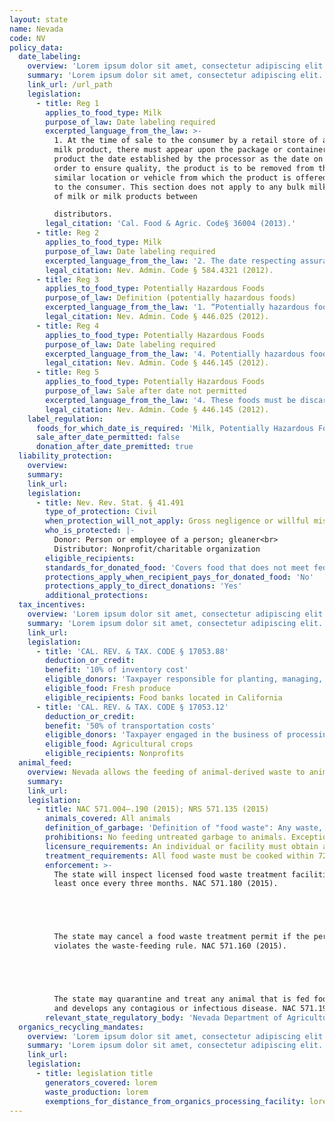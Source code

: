 ```yaml
---
layout: state
name: Nevada
code: NV
policy_data:
  date_labeling:
    overview: 'Lorem ipsum dolor sit amet, consectetur adipiscing elit. Curabitur tellus mi, consequat at laoreet eget, vestibulum nec dolor. Vivamus volutpat quam ac quam bibendum rutrum.'
    summary: 'Lorem ipsum dolor sit amet, consectetur adipiscing elit. Curabitur tellus mi, consequat at laoreet eget, vestibulum nec dolor. Vivamus volutpat quam ac quam bibendum rutrum.'
    link_url: /url_path
    legislation:
      - title: Reg 1
        applies_to_food_type: Milk
        purpose_of_law: Date labeling required
        excerpted_language_from_the_law: >-
          1. At the time of sale to the consumer by a retail store of any milk or
          milk product, there must appear upon the package or container of the
          product the date established by the processor as the date on which, in
          order to ensure quality, the product is to be removed from the shelf or
          similar location or vehicle from which the product is offered for sale
          to the consumer. This section does not apply to any bulk milk shipments
          of milk or milk products between

          distributors.
        legal_citation: 'Cal. Food & Agric. Code§ 36004 (2013).'
      - title: Reg 2
        applies_to_food_type: Milk
        purpose_of_law: Date labeling required
        excerpted_language_from_the_law: '2. The date respecting assurance of quality must appear at the top of the carton or package and must be indelible and in a contrasting color to the carton or package in the area where the date is affixed. The date respecting assurance of quality must be the first three letters of the month followed by the day of the month. The date must be of a size commensurate with the size of the container and the location on the container, but in no case may the letters be less than three-sixteenths of an inch in height.'
        legal_citation: Nev. Admin. Code § 584.4321 (2012).
      - title: Reg 3
        applies_to_food_type: Potentially Hazardous Foods
        purpose_of_law: Definition (potentially hazardous foods)
        excerpted_language_from_the_law: '1. “Potentially hazardous food” means: (a) Food that consists, in whole or in part, of milk, products made from milk, eggs, meat, poultry, fish, shellfish, edible crustacea or other ingredients in a form capable of supporting the rapid and progressive growth of infectious or toxigenic microorganisms. (b) Cereals, fruits, vegetables and dairy products, such as cooked rice, eggs, other than powdered eggs, baked or boiled potatoes, moist soy protein products, any mixture that includes garlic in oil, melons that have been cut, sliced or otherwise breached, whipped butter, products of margarine that contain butter or raw seed sprouts, that have been declared by the health authority to be potentially hazardous. 2. The term does not include foods which have a pH level of 4.1 or below or a value of water activity of 0.85 or less.'
        legal_citation: Nev. Admin. Code § 446.025 (2012).
      - title: Reg 4
        applies_to_food_type: Potentially Hazardous Foods
        purpose_of_law: Date labeling required
        excerpted_language_from_the_law: '4. Potentially hazardous foods which have been prepared by another food establishment or food processing plant to be ready to eat and packaged in a container for refrigeration must be marked by the manufacturer to indicate the date by which the food must be sold, served or frozen'
        legal_citation: Nev. Admin. Code § 446.145 (2012).
      - title: Reg 5
        applies_to_food_type: Potentially Hazardous Foods
        purpose_of_law: Sale after date not permitted
        excerpted_language_from_the_law: '4. These foods must be discarded if not sold, served or frozen: (a) Within 10 calendar days after the original container is opened; or (b) On or before the date by which the food must be sold or used, as indicated on the container, whichever occurs first.'
        legal_citation: Nev. Admin. Code § 446.145 (2012).
    label_regulation:
      foods_for_which_date_is_required: 'Milk, Potentially Hazardous Foods'
      sale_after_date_permitted: false
      donation_after_date_premitted: true
  liability_protection:
    overview:
    summary:
    link_url:
    legislation:
      - title: Nev. Rev. Stat. § 41.491
        type_of_protection: Civil
        when_protection_will_not_apply: Gross negligence or willful misconduct
        who_is_protected: |-
          Donor: Person or employee of a person; gleaner<br>
          Distributor: Nonprofit/charitable organization
        eligible_recipients:
        standards_for_donated_food: 'Covers food that does not meet federal and state quality and labeling standards as long as a donor informs the nonprofit recipient, who must agree to recondition the food. The nonprofit must actually recondition the food to receive protection.'
        protections_apply_when_recipient_pays_for_donated_food: 'No'
        protections_apply_to_direct_donations: 'Yes'
        additional_protections:
  tax_incentives:
    overview: 'Lorem ipsum dolor sit amet, consectetur adipiscing elit. Curabitur tellus mi, consequat at laoreet eget, vestibulum nec dolor. Vivamus volutpat quam ac quam bibendum rutrum.'
    summary: 'Lorem ipsum dolor sit amet, consectetur adipiscing elit. Curabitur tellus mi, consequat at laoreet eget, vestibulum nec dolor. Vivamus volutpat quam ac quam bibendum rutrum.'
    link_url:
    legislation:
      - title: 'CAL. REV. & TAX. CODE § 17053.88'
        deduction_or_credit:
        benefit: '10% of inventory cost'
        eligible_donors: 'Taxpayer responsible for planting, managing, and harvesting crops'
        eligible_food: Fresh produce
        eligible_recipients: Food banks located in California
      - title: 'CAL. REV. & TAX. CODE § 17053.12'
        deduction_or_credit:
        benefit: '50% of transportation costs'
        eligible_donors: 'Taxpayer engaged in the business of processing, distributing, or selling agricultural products'
        eligible_food: Agricultural crops
        eligible_recipients: Nonprofits
  animal_feed:
    overview: Nevada allows the feeding of animal-derived waste to animals provided that it has been properly heat-treated by a licensed facility. All other waste may be fed to swine without heat-treatment. Individuals may feed household garbage to their own animals without heat-treating it and without a permit.
    summary:
    link_url:
    legislation:
      - title: NAC 571.004–.190 (2015); NRS 571.135 (2015)
        animals_covered: All animals
        definition_of_garbage: 'Definition of "food waste": Any waste, discarded or byproduct material resulting from handling, preparation, cooking and consumption of foods, or the slaughtering and processing of animals for food, which contains or may contain, meat or meat scraps. NAC 571.150 (2015).'
        prohibitions: No feeding untreated garbage to animals. Exception for individuals feeding household garbage to animals. NRS 571.135 (2015).
        licensure_requirements: An individual or facility must obtain an annual permit in order to treat food waste for animal consumption. NAC 571.160 (2015). But this requirement does not apply to individuals feeding household garbage to their own swine. NRS 571.135 (2015).
        treatment_requirements: All food waste must be cooked within 72 hours after its arrival on the premises. NAC 571.170 (2015).
        enforcement: >-
          The state will inspect licensed food waste treatment facilities at
          least once every three months. NAC 571.180 (2015).





          The state may cancel a food waste treatment permit if the permit holder
          violates the waste-feeding rule. NAC 571.160 (2015).





          The state may quarantine and treat any animal that is fed food waste
          and develops any contagious or infectious disease. NAC 571.190 (2015).
        relevant_state_regulatory_body: 'Nevada Department of Agriculture (NAC 571.004 (2015)), <a href="http://agri.nv.gov/">http://agri.nv.gov/</a>.'
  organics_recycling_mandates:
    overview: 'Lorem ipsum dolor sit amet, consectetur adipiscing elit. Curabitur tellus mi, consequat at laoreet eget, vestibulum nec dolor. Vivamus volutpat quam ac quam bibendum rutrum.'
    summary: 'Lorem ipsum dolor sit amet, consectetur adipiscing elit. Curabitur tellus mi, consequat at laoreet eget, vestibulum nec dolor. Vivamus volutpat quam ac quam bibendum rutrum.'
    link_url:
    legislation:
      - title: legislation title
        generators_covered: lorem
        waste_production: lorem
        exemptions_for_distance_from_organics_processing_facility: lorem
---
```

